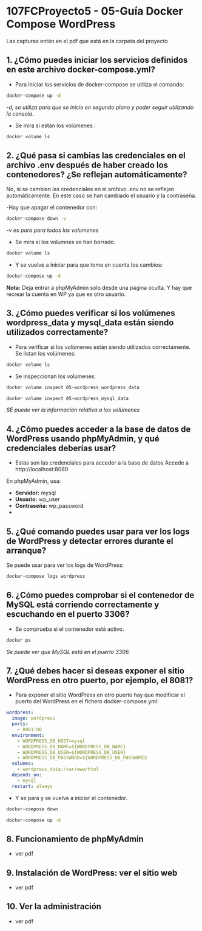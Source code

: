 # 107FCProyecto5 - 05-Guía Docker Compose WordPress
Las capturas entán en el pdf que está en la carpeta del proyecto

## 1. ¿Cómo puedes iniciar los servicios definidos en este archivo docker-compose.yml?

- Para iniciar los servicios de docker-compose se utiliza el comando:

```bash
docker-compose up -d
```
*-d, se utiliza para que se inicie en segundo plano y poder seguir utilizando la consola.*

- Se mira si están los volúmenes :
```bash
docker volume ls
```

## 2. ¿Qué pasa si cambias las credenciales en el archivo .env después de haber creado los contenedores? ¿Se reflejan automáticamente?

No, si se cambian las credenciales en el archivo .env no se reflejan automáticamente.
  En este caso se han cambiado el usuario y la contraseña.

-Hay que apagar el contenedor con:

```bash
docker-compose down -v
```
*-v es para para todos los volumenes*




- Se mira si los volumnes se han borrado.

```bash
docker volume ls
```

- Y se vuelve a iniciar para que tome en cuenta los cambios:

```bash
docker-compose up -d
```
**Nota:** Deja entrar a phpMyAdmin solo desde una página oculta. Y hay que recrear la cuenta en WP ya que es otro usuario.


## 3. ¿Cómo puedes verificar si los volúmenes wordpress_data y mysql_data están siendo utilizados correctamente?

- Para verificar si los volúmenes están siendo utilizados correctamente. Se listan los volúmenes:
```bash
docker volume ls
```

- Se inspeccionan los volúmenes:
```bash
docker volume inspect 05-wordpress_wordpress_data
```

```bash
docker volume inspect 05-wordpress_mysql_data
```
*SE puede ver la información relativa a los volúmenes*


## 4. ¿Cómo puedes acceder a la base de datos de WordPress usando phpMyAdmin, y qué credenciales deberías usar?
- Estas son las credenciales para acceder a la base de datos
Accede a http://localhost:8080

En phpMyAdmin, usa:
- **Servidor:** mysql
- **Usuario:** wp_user
- **Contraseña:** wp_password
- 

## 5. ¿Qué comando puedes usar para ver los logs de WordPress y detectar errores durante el arranque?

Se puede usar para ver los logs de WordPress:
```bash
docker-compose logs wordpress
```


## 6. ¿Cómo puedes comprobar si el contenedor de MySQL está corriendo correctamente y escuchando en el puerto 3306?

- Se comprueba si el contenedor está activo.
```bash
docker ps
```
*Se puede ver que MySQL está en el puerto 3306.*



## 7. ¿Qué debes hacer si deseas exponer el sitio WordPress en otro puerto, por ejemplo, el 8081?

- Para exponer el sitio WordPress en otro puerto hay que modificar el puerto del WordPress en el fichero docker-compose.yml:

```yaml
wordpress:
  image: wordpress
  ports:
    - 8081:80
  environment:
    - WORDPRESS_DB_HOST=mysql
    - WORDPRESS_DB_NAME=${WORDPRESS_DB_NAME}
    - WORDPRESS_DB_USER=${WORDPRESS_DB_USER}
    - WORDPRESS_DB_PASSWORD=${WORDPRESS_DB_PASSWORD}
  volumes:
    - wordpress_data:/var/www/html
  depends_on:
    - mysql
  restart: always
```

- Y se para y se vuelve a iniciar el contenedor.

```bash
docker-compose down
```

```bash
docker-compose up -d
```

## 8. Funcionamiento de phpMyAdmin

- ver pdf


## 9. Instalación de WordPress: ver el sitio web

- ver pdf


## 10. Ver la administración

- ver pdf
